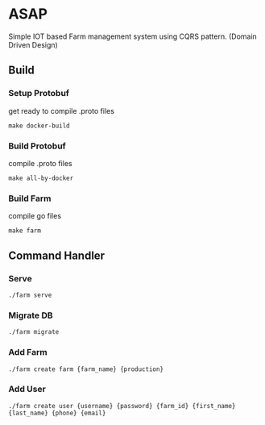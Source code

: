# ASAP

Simple IOT based Farm management system using CQRS pattern. (Domain Driven Design)

## Build

### Setup Protobuf
get ready to compile .proto files
```
make docker-build
```

### Build Protobuf
compile .proto files
```
make all-by-docker
```

### Build Farm
compile go files
```
make farm
```

## Command Handler


### Serve
```
./farm serve
```

### Migrate DB
```
./farm migrate
```

### Add Farm
```
./farm create farm {farm_name} {production}
```

### Add User
```
./farm create user {username} {password} {farm_id} {first_name} {last_name} {phone} {email}
```


